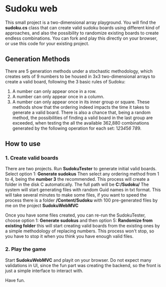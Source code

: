 # Sudoku web

This small project is a two-dimensional array playground.
You will find the **sudoku.cs** class that can create valid sudoku boards using different kind of approaches, and also the possibility to randomize existing boards to create endless combinations.
You can fork and play this directly on your browser, or use this code for your existing project.

## Generation Methods
There are 5 generation methods under a stochastic methodology, which creates sets of 9 numbers to be housed in 3x3 two-dimensional arrays to create a valid board, following the 3 basic rules of Sudoku: 
1. A number can only appear once in a row.
2. A number can only appear once in a column.
3. A number can only appear once in its inner group or square.
These methods show that the ordering indeed impacts the time it takes to generate a valid board. There is also a chance that, being a random method, the possibilities of finding a valid board in the last group are exceeded, when testing the all the available 362,880 combinations generated by the following operation for each set: 1*2*3*4*5*6* 7*8*9.

## How to use

### 1. Create valid boards
There are two projects. Run **SudokuTester** to generate initial valid boards.
Select option 1: **Generate sudokus**
Then select any ordering method from 1 to 4, being the **number 3** the recommended.
This process will create a folder in the disk C automatically. The full path will be **C:/Sudoku/**
The system will start generating files with random Guid names in txt format. This will take several minutes to make some files, if you want to speed the process there is a folder **/Content/Sudoku** with 100 pre-generated files by me on the project **SudokuWebMVC**

Once you have some files created, you can re-run the SudokuTester, choose option 1: **Generate sudokus** and then option 5: **Randomize from existing folder** this will start creating valid boards from the existing ones by a simple methodology of replacing numbers. This process won't stop, so you have to stop it when you think you have enough valid files.

### 2. Play the game
Start **SudokuWebMVC** and playit on your browser.
Do not expect many validations in UI, since the fun part was creating the backend, so the front is just a simple interface to interact with.

Have fun.

